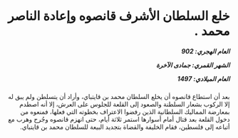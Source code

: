<h1 dir="rtl">خلع السلطان الأشرف قانصوه وإعادة الناصر محمد .</h1>

<h5 dir="rtl">العام الهجري:  902

الشهر القمري: جمادى الآخرة

العام الميلادي: 1497</h5>

<p dir="rtl">بعد أن استطاع قانصوه أن يخلع السلطان محمد بن قايتباي، وأراد أن يتسلطن ولم يبق له إلا الركوب بشعار السلطنة والصعود إلى القلعة للجلوس على العرش، إلا أنه اصطدم بمعارضة المماليك السلطانية الذين رفضوا الاعتراف بخطوته التي فعلها، فمنعوه من دخول القلعة بعد قتال أمام أسوارها استمر ثلاثة أيام، حتى انهزم قانصوه وجُرح وهرب مع أتباعه إلى فلسطين، فقام الخليفة والقضاة بتجديد البيعة للسلطان محمد بن قايتباي.</p></br>
